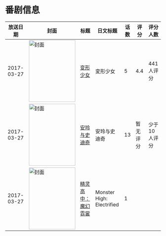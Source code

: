 # 番剧信息

|放送日期|封面|标题|日文标题|话数|评分|评分人数|
|---|---|---|---|---|---|---|
|2017-03-27|<img src="//lain.bgm.tv/pic/cover/c/52/25/212187_gEjY6.jpg" alt="封面" style="width:150px;height:200px;object-fit:cover;">|[变形少女](https://bangumi.tv/subject/212187)|変形少女|5|4.4|441人评分|
|2017-03-27|<img src="//lain.bgm.tv/pic/cover/c/f7/1d/228532_1I61y.jpg" alt="封面" style="width:150px;height:200px;object-fit:cover;">|[安玲与史迪奇](https://bangumi.tv/subject/228532)|安玲与史迪奇|13|暂无评分|少于10人评分|
|2017-03-27|<img src="//lain.bgm.tv/pic/cover/c/98/5a/523384_5tfTp.jpg" alt="封面" style="width:150px;height:200px;object-fit:cover;">|[精灵高中：魔幻霓裳](https://bangumi.tv/subject/523384)|Monster High: Electrified|1|||
